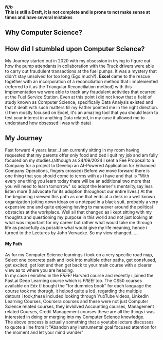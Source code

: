 #### *N/b* <br> This is still a Draft, it is not complete and is prone to not make sense at times and have several mistakes

## Why Computer Science?

## How did I stumbled upon Computer Science?
My Journey started out in 2020 with my obsession in trying to figure out how the pump attendants in collaboration with the Truck drivers were able to carry out fraudulent transactions at the fuel pumps. It was a mystery that didn't stay unsolved for too long (Ego much?). **Excel** came to the rescue together with an incorporation of a reconciliation method that i implemented (referred to it as the Triangular Reconciliation method) with this implementation we were able to track any fraudulent activities that ocurred at the Fuel Service Station. Even at this point i did not know that a field of study known as Computer Science, specifically Data Analysis existed and that it dealt with such matters till my Father pointed me in the right direction.(I then mostly focused on Excel, it's an amazing tool that you should learn to test your interest in anything Data related, in my case it allowed me to understand how obsessed i was with data)

## My Journey
Fast forward 4 years later...I am currently sitting in my room having requested that my parents offer only food and bed i quit my job and am fully focused on my studies.(although as 24/09/2024 I sent a Fee Proposal to a Company for a project to Develop an AI-Powered Application for Enhanced Company Operations, fingers crossed)
Before we move forward there is one thing that you should come to terms with as i have and that is "With every one thing you learn today there will be an additional two more that you will need to learn tomorrow" so adopt the learner's mentality,say less listen more (I advocate for its adoption throughout our entire lives.)
At the the beginning i viewed this path as one that ends at a desk in a well known organization jotting down ideas on a notepad in a black suit, probably a very expensive one and quite enjoying having to manuever around the political obstacles at the workplace. Well all that changed as i kept sitting with my thoughts and questioning my purpose in this world and not just looking at what was important for my career but rather what would take me through life as peacefully as possible what would give my life meaning, hence i turned to the Lectures by John Vervaeke. So my view changed......
#### My Path
As for my Computer Science learnings i took on a very specific road map, Select one concrete path and look into multiple other paths, get consfused, get excited, get lost and then get back to your main course with a clearer view as to where you are heading. <br> In my case i enrolled in the <em>FREE!</em> Harvard course and recently i joined the Fast.ai Deep Learning course which is <em>FREE!</em> too. The CS50 courses available on Edx (I bought the "for dummies book" for each language the course took me thorugh, it helped quite a lot), regarding the multiple detours i took,these included looking through YuoTube videos, LinkedIn Learning Courses, Coursera courses and these were not just Computer Science related courses, they invlolved Accounting courses, Management related Courses, Credit Management courses these are all the things i was interested in doing or merging into my Computer Science knowledge.<br>
The above process is actually something that a youtube lecture discusses to quote a line from it "Abandon any instrumental goal focused attention for the moment and let your mind wander"














<!-- - I have followed this path continuously:
1) Get lost intentionally (and enjoy it)
2) Follow a structured path that will help you make sense of the scenery you saw while lost
3) Repeat this process (endless loop, well till your soul abandons your body) -->

